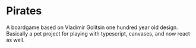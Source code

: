 # Pirates
A boardgame based on Vladimir Golitsin one hundred year old design. Basically a pet project for playing with typescript, canvases, and now react as well.